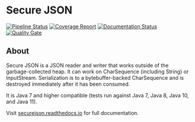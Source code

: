 # Secure JSON
[![Pipeline Status](https://gitlab.com/curquhart/secure-json/badges/master/pipeline.svg)](https://gitlab.com/curquhart/secure-json/commits/master)
[![Coverage Report](https://gitlab.com/curquhart/secure-json/badges/master/coverage.svg)](https://gitlab.com/curquhart/secure-json/commits/master)
[![Documentation Status](https://readthedocs.org/projects/securejson/badge/?version=latest)](https://securejson.readthedocs.io/en/latest/?badge=latest)
[![Quality Gate](https://sonarcloud.io/api/project_badges/measure?project=com.chelseaurquhart.securejson&metric=alert_status)](https://sonarcloud.io/dashboard/index/com.chelseaurquhart.securejson)

## About
Secure JSON is a JSON reader and writer that works outside of the garbage-collected heap. It can work on CharSequence
(including String) or InputStream. Serialization is to a bytebuffer-backed CharSequence and is destroyed immediately
after it has been consumed.

It is Java 7 and higher compatible (tests run against Java 7, Java 8, Java 10, and Java 11).

Visit [securejson.readthedocs.io](https://securejson.readthedocs.io) for full documentation.